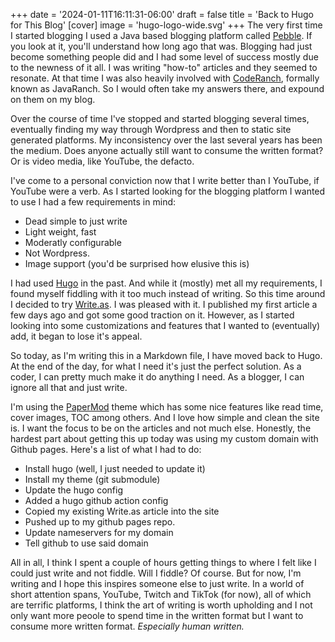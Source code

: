 +++
date = '2024-01-11T16:11:31-06:00'
draft = false
title = 'Back to Hugo for This Blog'
[cover]
    image = 'hugo-logo-wide.svg'
+++
The very first time I started blogging I used a Java based blogging platform called [Pebble](https://pebble.sourceforge.net/). If you look at it, you'll understand how long ago that was. Blogging had just become something people did and I had some level of success mostly due to the newness of it all. I was writing "how-to" articles and they seemed to resonate. At that time I was also heavily involved with [CodeRanch](https://www.coderanch.com), formally known as JavaRanch. So I would often take my answers there, and expound on them on my blog.

Over the course of time I've stopped and started blogging several times, eventually finding my way through Wordpress and then to static site generated platforms. My inconsistency over the last several years has been the medium. Does anyone actually still want to consume the written format? Or is video media, like YouTube, the defacto.

I've come to a personal conviction now that I write better than I YouTube, if YouTube were a verb. As I started looking for the blogging platform I wanted to use I had a few requirements in mind:

- Dead simple to just write
- Light weight, fast
- Moderatly configurable
- Not Wordpress.
- Image support (you'd be surprised how elusive this is)

I had used [Hugo](https://gohugo.io/) in the past. And while it (mostly) met all my requirements, I found myself fiddling with it too much instead of writing. So this time around I decided to try [Write.as](https://write.as/). I was pleased with it. I published my first article a few days ago and got some good traction on it. However, as I started looking into some customizations and features that I wanted to (eventually) add, it began to lose it's appeal.

So today, as I'm writing this in a Markdown file, I have moved back to Hugo. At the end of the day, for what I need it's just the perfect solution. As a coder, I can pretty much make it do anything I need. As a blogger, I can ignore all that and just write.

I'm using the [PaperMod](https://github.com/adityatelange/hugo-PaperMod) theme which has some nice features like read time, cover images, TOC among others. And I love how simple and clean the site is. I want the focus to be on the articles and not much else. Honestly, the hardest part about getting this up today was using my custom domain with Github pages. Here's a list of what I had to do:

- Install hugo (well, I just needed to update it)
- Install my theme (git submodule)
- Update the hugo config
- Added a hugo github action config
- Copied my existing Write.as article into the site
- Pushed up to my github pages repo.
- Update nameservers for my domain
- Tell github to use said domain

All in all, I think I spent a couple of hours getting things to where I felt like I could just write and not fiddle. Will I fiddle? Of course. But for now, I'm writing and I hope this inspires someone else to just write. In a world of short attention spans, YouTube, Twitch and TikTok (for now), all of which are terrific platforms, I think the art of writing is worth upholding and I not only want more peoole to spend time in the written format but I want to consume more written format. *Especially human written.*